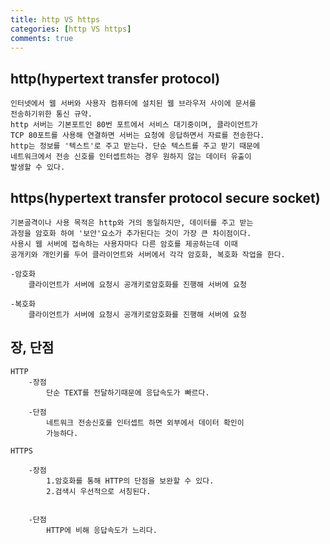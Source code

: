 ```yaml
---
title: http VS https
categories: [http VS https]
comments: true
---
```


## http(hypertext transfer protocol) 

	인터넷에서 웹 서버와 사용자 컴퓨터에 설치된 웹 브라우저 사이에 문서를
	전송하기위한 통신 규약.
	http 서버는 기본포트인 80번 포트에서 서비스 대기중이며, 클라이언트가
	TCP 80포트를 사용해 연결하면 서버는 요청에 응답하면서 자료를 전송한다.
	http는 정보를 '텍스트'로 주고 받는다. 단순 텍스트를 주고 받기 때문에
	네트워크에서 전송 신호를 인터셉트하는 경우 원하지 않는 데이터 유출이
	발생할 수 있다.
	
## https(hypertext transfer protocol secure socket) 	

	기본골격이나 사용 목적은 http와 거의 동일하지만, 데이터를 주고 받는 
	과정을 암호화 하여 '보안'요소가 추가된다는 것이 가장 큰 차이점이다. 
	사용시 웹 서버에 접속하는 사용자마다 다른 암호를 제공하는데 이때 
	공개키와 개인키를 두어 클라이언트와 서버에서 각각 암호화, 복호화 작업을 한다.
	
	-암호화	
		클라이언트가 서버에 요청시 공개키로암호화를 진행해 서버에 요청
		
	-복호화	
		클라이언트가 서버에 요청시 공개키로암호화를 진행해 서버에 요청

## 장, 단점

	HTTP
		-장점		
			단순 TEXT를 전달하기때문에 응답속도가 빠르다.
			
		-단점 		
			네트워크 전송신호를 인터셉트 하면 외부에서 데이터 확인이
			가능하다.
			
	HTTPS
	
		-장점		
			1.암호화를 통해 HTTP의 단점을 보완할 수 있다.			
			2.검색시 우선적으로 서칭된다.
		
			
		-단점 		
			HTTP에 비해 응답속도가 느리다.
			
	